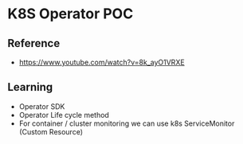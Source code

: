 # K8S Operator POC


## Reference
* https://www.youtube.com/watch?v=8k_ayO1VRXE

## Learning

- Operator SDK
- Operator Life cycle method
- For container / cluster monitoring we can use k8s ServiceMonitor (Custom Resource)

